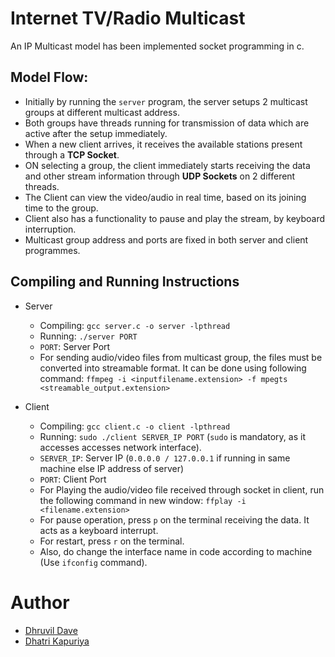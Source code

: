 # Internet TV/Radio Multicast

An IP Multicast model has been implemented socket programming in c.

## Model Flow:

- Initially by running the `server` program, the server setups 2 multicast groups at different multicast address.
- Both groups have threads running for transmission of data which are active after the setup immediately.
- When a new client arrives, it receives the available stations present through a **TCP Socket**.
- ON selecting a group, the client immediately starts receiving the data and other stream information through **UDP Sockets** on 2 different threads.
- The Client can view the video/audio in real time, based on its joining time to the group.
- Client also has a functionality to pause and play the stream, by keyboard interruption.
- Multicast group address and ports are fixed in both server and client programmes.

## Compiling and Running Instructions

- Server

  - Compiling: `gcc server.c -o server -lpthread`
  - Running: `./server PORT`
  - `PORT`: Server Port
  - For sending audio/video files from multicast group, the files must be converted into streamable format.
    It can be done using following command:
    `ffmpeg -i <inputfilename.extension> -f mpegts <streamable_output.extension>`

- Client
  - Compiling: `gcc client.c -o client -lpthread`
  - Running: `sudo ./client SERVER_IP PORT` (`sudo` is mandatory, as it accesses accesses network interface).
  - `SERVER_IP`: Server IP (`0.0.0.0 / 127.0.0.1` if running in same machine else IP address of server)
  - `PORT`: Client Port
  - For Playing the audio/video file received through socket in client, run the following command in new window: `ffplay -i <filename.extension>`
  - For pause operation, press `p` on the terminal receiving the data. It acts as a keyboard interrupt.
  - For restart, press `r` on the terminal.
  - Also, do change the interface name in code according to machine (Use `ifconfig` command).

# Author
+ [Dhruvil Dave](https://github.com/dhruvildave/)
+ [Dhatri Kapuriya](https://github.com/dhatrikapuriya)
